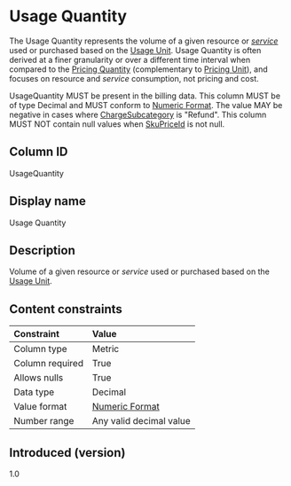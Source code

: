 # Usage Quantity

The Usage Quantity represents the volume of a given resource or [*service*](#glossary:service) used or purchased based on the [Usage Unit](#usageunit). Usage Quantity is often derived at a finer granularity or over a different time interval when compared to the [Pricing Quantity](#pricingquantity) (complementary to [Pricing Unit](#pricingunit)), and focuses on resource and *service* consumption, not pricing and cost.

UsageQuantity MUST be present in the billing data. This column MUST be of type Decimal and MUST conform to [Numeric Format](#numericformat). The value MAY be negative in cases where [ChargeSubcategory](#chargesubcategory) is "Refund". This column MUST NOT contain null values when [SkuPriceId](#skupriceid) is not null.

## Column ID

UsageQuantity

## Display name

Usage Quantity

## Description

Volume of a given resource or *service* used or purchased based on the [Usage Unit](#usageunit).

## Content constraints

| Constraint      | Value         |
|:----------------|:--------------|
| Column type     | Metric        |
| Column required | True          |
| Allows nulls    | True          |
| Data type       | Decimal       |
| Value format    | [Numeric Format](#numericformat) |
| Number range    | Any valid decimal value |

## Introduced (version)

1.0
